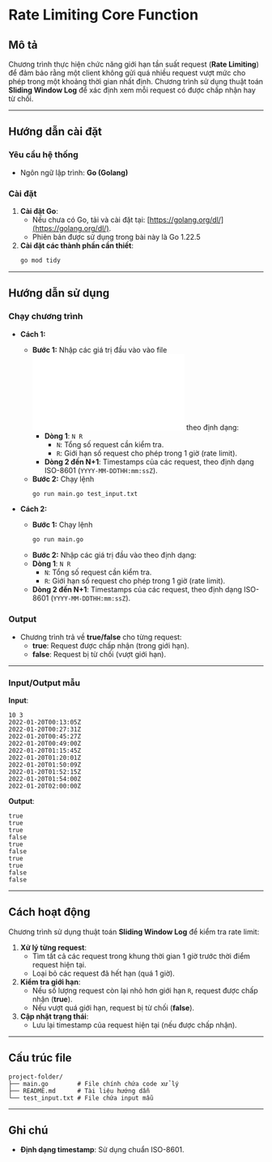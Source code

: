 # Rate Limiting Core Function

## **Mô tả**
Chương trình thực hiện chức năng giới hạn tần suất request (**Rate Limiting**) để đảm bảo rằng một client không gửi quá nhiều request vượt mức cho phép trong một khoảng thời gian nhất định. Chương trình sử dụng thuật toán **Sliding Window Log** để xác định xem mỗi request có được chấp nhận hay từ chối.

---

## **Hướng dẫn cài đặt**

### **Yêu cầu hệ thống**
- Ngôn ngữ lập trình: **Go (Golang)**

### **Cài đặt**
1. **Cài đặt Go**:
   - Nếu chưa có Go, tải và cài đặt tại: [https://golang.org/dl/](https://golang.org/dl/).
   - Phiên bản được sử dụng trong bài này là Go 1.22.5
2. **Cài đặt các thành phần cần thiết**:
   ```bash
   go mod tidy
   ```

---

## **Hướng dẫn sử dụng**

### **Chạy chương trình**

- **Cách 1:** 
   - **Bước 1:** Nhập các giá trị đầu vào vào file ![test_input](./test_input.txt) theo định dạng:
      - **Dòng 1**: `N R`
         - `N`: Tổng số request cần kiểm tra.
         - `R`: Giới hạn số request cho phép trong 1 giờ (rate limit).
      - **Dòng 2 đến N+1**: Timestamps của các request, theo định dạng ISO-8601 (`YYYY-MM-DDTHH:mm:ssZ`).
   - **Bước 2:** Chạy lệnh 
      ```bash
      go run main.go test_input.txt
      ```

- **Cách 2:** 
   - **Bước 1:** Chạy lệnh 
      ```bash
      go run main.go
      ``` 
   - **Bước 2:** Nhập các giá trị đầu vào theo định dạng:
   - **Dòng 1**: `N R`
      - `N`: Tổng số request cần kiểm tra.
      - `R`: Giới hạn số request cho phép trong 1 giờ (rate limit).
   - **Dòng 2 đến N+1**: Timestamps của các request, theo định dạng ISO-8601 (`YYYY-MM-DDTHH:mm:ssZ`).

### **Output**
- Chương trình trả về **true/false** cho từng request:
  - **true**: Request được chấp nhận (trong giới hạn).
  - **false**: Request bị từ chối (vượt giới hạn).

---

### **Input/Output mẫu**

**Input**:
```
10 3
2022-01-20T00:13:05Z
2022-01-20T00:27:31Z
2022-01-20T00:45:27Z
2022-01-20T00:49:00Z
2022-01-20T01:15:45Z
2022-01-20T01:20:01Z
2022-01-20T01:50:09Z
2022-01-20T01:52:15Z
2022-01-20T01:54:00Z
2022-01-20T02:00:00Z
```

**Output**:
```
true
true
true
false
true
false
true
true
false
false
```

---

## **Cách hoạt động**

Chương trình sử dụng thuật toán **Sliding Window Log** để kiểm tra rate limit:
1. **Xử lý từng request**:
   - Tìm tất cả các request trong khung thời gian 1 giờ trước thời điểm request hiện tại.
   - Loại bỏ các request đã hết hạn (quá 1 giờ).
2. **Kiểm tra giới hạn**:
   - Nếu số lượng request còn lại nhỏ hơn giới hạn `R`, request được chấp nhận (**true**).
   - Nếu vượt quá giới hạn, request bị từ chối (**false**).
3. **Cập nhật trạng thái**:
   - Lưu lại timestamp của request hiện tại (nếu được chấp nhận).

---

## **Cấu trúc file**
```plaintext
project-folder/
├── main.go        # File chính chứa code xử lý
├── README.md      # Tài liệu hướng dẫn
└── test_input.txt # File chứa input mẫu
```

---

## **Ghi chú**
- **Định dạng timestamp**: Sử dụng chuẩn ISO-8601.

